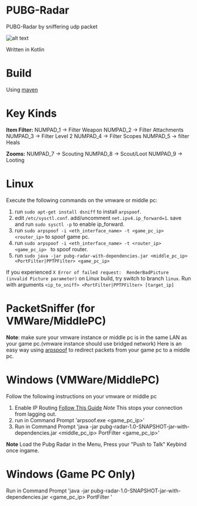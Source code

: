 # PUBG-Radar
PUBG-Radar by sniffering udp packet

![alt text](https://i.imgur.com/1RIy27b.png)

Written in Kotlin

# Build
Using [maven](https://maven.apache.org/)

# Key Kinds

**Item Filter:**
NUMPAD_1 -> Filter Weapon
NUMPAD_2 -> Filter Attachments
NUMPAD_3 -> Filter Level 2
NUMPAD_4 -> Filter Scopes
NUMPAD_5 -> filter Heals

**Zooms:**
NUMPAD_7 -> Scouting
NUMPAD_8 -> Scout/Loot
NUMPAD_9 -> Looting

# Linux

Execute the following commands on the vmware or middle pc:
1. run `sudo apt-get install dsniff` to install `arpspoof`.
2. edit `/etc/sysctl.conf`. add/uncomment `net.ipv4.ip_forward=1`. save and run `sudo sysctl -p` to enable ip_forward.
3. run `sudo arpspoof -i <eth_interface_name> -t <game_pc_ip> <router_ip>` to spoof game pc.
4. run `sudo arpspoof -i <eth_interface_name> -t <router_ip> <game_pc_ip> ` to spoof router.
5. run `sudo java -jar pubg-radar-with-dependencies.jar <middle_pc_ip> <PortFilter|PPTPFilter> <game_pc_ip>`

If you experienced `X Error of failed request:  RenderBadPicture (invalid Picture parameter)` on Linux build, try switch to branch `linux`. Run with arguments `<ip_to_sniff> <PortFilter|PPTPFilter> [target_ip]`

# PacketSniffer (for VMWare/MiddlePC)


**Note**: make sure your vmware instance or middle pc is in the same LAN as your game pc.(vmware instance should use bridged network)
Here is an easy way using [arpspoof](https://github.com/alandau/arpspoof/releases/tag/v0.1) to redirect packets from your game pc to a middle pc.

# Windows (VMWare/MiddlePC)

Follow the following instructions on your vmware or middle pc
1. Enable IP Routing [Follow This Guide](http://keepthetech.com/2016/01/enable-ip-routing-on-windows10.html) *Note* This stops your connection from lagging out.
1. run in Command Prompt 'arpsoof.exe <game_pc_ip>'
2. Run in Command Prompt 'java -jar pubg-radar-1.0-SNAPSHOT-jar-with-dependencies.jar <middle_pc_ip> PortFilter <game_pc_ip>'

**Note** Load the Pubg Radar in the Menu, Press your "Push to Talk" Keybind once ingame. 

# Windows (Game PC Only)
Run in Command Prompt 'java -jar pubg-radar-1.0-SNAPSHOT-jar-with-dependencies.jar <game_pc_ip> PortFilter ' 
